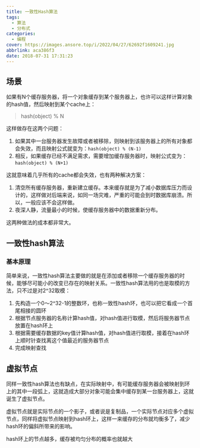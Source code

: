 ```yaml
---
title: 一致性Hash算法
tags:
  - 算法
  - 分布式
categories:
  - 编程
cover: https://images.ansore.top/i/2022/04/27/62692f1609241.jpg
abbrlink: aca386f3
date: 2018-07-31 17:31:23
---
```


## 场景

如果有N个缓存服务器，将一个对象缓存到某个服务器上，也许可以这样计算对象的hash值，然后映射到某个cache上：

> hash(object) % N

这样做存在这两个问题：

1. 如果其中一台服务器发生故障或者被移除，则映射到该服务器上的所有对象都会失效，而且映射公式就变为：`hash(object) % (N-1)`
2. 相反，如果缓存已经不满足需求，需要增加缓存服务器时，映射公式变为：`hash(object) % (N+1)`

这就意味着几乎所有的cache都会失效，也有两种解决方案：

1. 清空所有缓存服务器，重新建立缓存。本来缓存就是为了减小数据库压力而设计的，这样做对后端来说，如同一场灾难，严重的可能会到时数据库崩溃。所以，一般应该不会这样做。
2. 夜深人静，流量最小的时候，使缓存服务器中的数据重新分布。

这两种做法的成本都非常大。

## 一致性hash算法

### 基本原理

简单来说，一致性hash算法主要做的就是在添加或者移除一个缓存服务器的时候，能够尽可能小的改变已存在的映射关系。一致性hash算法用的也是取模的方法，只不过是对2^32取模：

1. 先构造一个0～2^32-1的整数环，也称一致性hash环，也可以把它看成一个首尾相接的圆环
2. 根据节点服务器的名称计算hash值，对hash值进行取模，然后将服务器节点放置在hash环上
3. 根据需要缓存数据的key值计算hash值，对hash值进行取模，接着在hash环上顺时针查找离这个值最近的服务器节点
4. 完成映射查找

## 虚拟节点

同样一致性hash算法也有缺点，在实际映射中，有可能缓存服务器会被映射到环上的其中一段弧上，这就造成大部分对象可能会集中缓存到某一台服务器上，这就诞生了虚拟节点。

虚拟节点就是实际节点的一个影子，或者说是复制品，一个实际节点对应多个虚拟节点，同样将虚拟节点映射到hash环上，这样一来缓存的分布就均衡多了，减少hash环的偏斜所带来的影响。

hash环上的节点越多，缓存被均匀分布的概率也就越大

